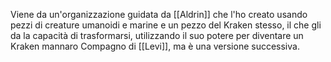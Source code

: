 Viene da un'organizzazione guidata da [[Aldrin]] che l'ho creato usando pezzi di creature umanoidi e marine e un pezzo del Kraken stesso, il che gli da la capacità di trasformarsi, utilizzando il suo potere per diventare un Kraken mannaro 
Compagno di [[Levi]], ma è una versione successiva.
